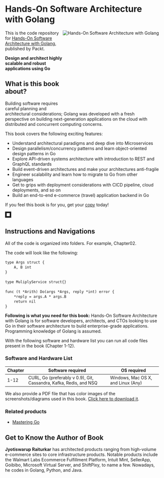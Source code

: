 # Hands-On Software Architecture with Golang

<a href="https://www.packtpub.com/application-development/hands-software-architecture-golang?utm_source=github&utm_medium=repository&utm_campaign=9781788622592 "><img src="https://d255esdrn735hr.cloudfront.net/sites/default/files/imagecache/ppv4_main_book_cover/B09392_NEW.png" alt="Hands-On Software Architecture with Golang" height="256px" align="right"></a>

This is the code repository for [Hands-On Software Architecture with Golang](https://www.packtpub.com/application-development/hands-software-architecture-golang?utm_source=github&utm_medium=repository&utm_campaign=9781788622592), published by Packt.

**Design and architect highly scalable and robust applications using Go**

## What is this book about?
Building software requires careful planning and architectural considerations; Golang was developed with a fresh perspective on building next-generation applications on the cloud with distributed and concurrent computing concerns.

This book covers the following exciting features:
* Understand architectural paradigms and deep dive into Microservices 
* Design parallelism/concurrency patterns and learn object-oriented design patterns in Go 
* Explore API-driven systems architecture with introduction to REST and GraphQL standards 
* Build event-driven architectures and make your architectures anti-fragile 
* Engineer scalability and learn how to migrate to Go from other languages 
* Get to grips with deployment considerations with CICD pipeline, cloud deployments, and so on 
* Build an end-to-end e-commerce (travel) application backend in Go 

If you feel this book is for you, get your [copy](https://www.amazon.com/dp/1788622596) today!

<a href="https://www.packtpub.com/?utm_source=github&utm_medium=banner&utm_campaign=GitHubBanner"><img src="https://raw.githubusercontent.com/PacktPublishing/GitHub/master/GitHub.png" 
alt="https://www.packtpub.com/" border="5" /></a>

## Instructions and Navigations
All of the code is organized into folders. For example, Chapter02.

The code will look like the following:
```
type Args struct {
    A, B int
}

type MuliplyService struct{}

func (t *Arith) Do(args *Args, reply *int) error {
    *reply = args.A * args.B
    return nil
}
```

**Following is what you need for this book:**
Hands-On Software Architecture with Golang is for software developers, architects, and CTOs looking to use Go in their software architecture to build enterprise-grade applications. Programming knowledge of Golang is assumed.

With the following software and hardware list you can run all code files present in the book (Chapter 1-12).
### Software and Hardware List
| Chapter | Software required | OS required |
| -------- | ------------------------------------ | ----------------------------------- |
| 1-12 | CURL, Go (preferably v 0.9), Git, Cassandra, Kafka, Redis, and NSQ | Windows, Mac OS X, and Linux (Any) |

We also provide a PDF file that has color images of the screenshots/diagrams used in this book. [Click here to download it](http://www.packtpub.com/sites/default/files/downloads/9781788622592_ColorImages.pdf).

### Related products

* [Mastering Go](../masteringGo/README.md) 

## Get to Know the Author of Book
**Jyotiswarup Raiturkar**
has architected products ranging from high-volume e-commerce sites to core infrastructure products. Notable products include the Walmart Labs Ecommerce Fulfillment Platform, Intuit Mint, SellerApp, Goibibo, Microsoft Virtual Server, and ShiftPixy, to name a few. Nowadays, he codes in Golang, Python, and Java.




